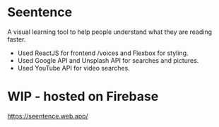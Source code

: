 # Seentence
A visual learning tool to help people understand what they are reading faster.

 - Used ReactJS for frontend /voices and Flexbox for styling.
 - Used Google API and Unsplash API for searches and pictures.
 - Used YouTube API for video searches.
 
# WIP - hosted on Firebase
https://seentence.web.app/
